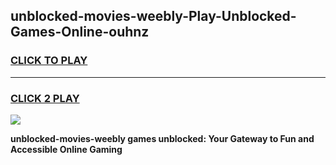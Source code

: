 
## unblocked-movies-weebly-Play-Unblocked-Games-Online-ouhnz
<h3>
<a href="https://premium76.site?title=unblocked-movies-weebly&ref=25A">CLICK TO PLAY</a></h3>
<hr>

<h3>
<a href="https://premium76.site?title=unblocked-movies-weebly&ref=25A">CLICK 2 PLAY</a>
  
</h3>

<a href="https://premium76.site?title=unblocked-movies-weebly&ref=25A"><img src="https://clearcache.store/games.png"></a>


**unblocked-movies-weebly games unblocked: Your Gateway to Fun and Accessible Online Gaming**
